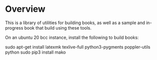 # Overview

This is a library of utilities for building books, as well as a sample and in-progress book that build using these tools.


On an ubuntu 20 bcc instance, install the following to build books:

sudo apt-get install latexmk texlive-full python3-pygments poppler-utils python
sudo pip3 install mako
